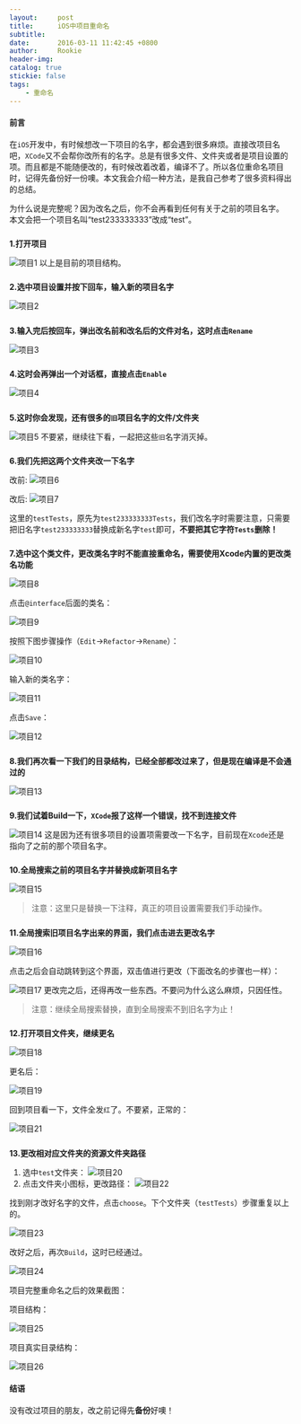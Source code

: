 ```yaml
---
layout:     post
title:      iOS中项目重命名
subtitle:   
date:       2016-03-11 11:42:45 +0800
author:     Rookie
header-img: 
catalog: true
stickie: false
tags:
    - 重命名
---
```


#### 前言

在`iOS`开发中，有时候想改一下项目的名字，都会遇到很多麻烦。直接改项目名吧，`XCode`又不会帮你改所有的名字。总是有很多文件、文件夹或者是项目设置的项。而且都是不能随便改的，有时候改着改着，编译不了。所以各位重命名项目时，记得先备份好一份噢。本文我会介绍一种方法，是我自己参考了很多资料得出的总结。

为什么说是完整呢？因为改名之后，你不会再看到任何有关于之前的项目名字。  
本文会把一个项目名叫“test233333333”改成“test”。  

##### #
**1.打开项目**

![项目1](/img/20160311/1.png)
以上是目前的项目结构。  

##### #
**2.选中项目设置并按下回车，输入新的项目名字**

![项目2](/img/20160311/2.png)

##### #
**3.输入完后按回车，弹出改名前和改名后的文件对名，这时点击`Rename`**

![项目3](/img/20160311/3.jpg)

##### #
**4.这时会再弹出一个对话框，直接点击`Enable`**

![项目4](/img/20160311/4.jpg)

##### #
**5.这时你会发现，还有很多的`旧`项目名字的文件/文件夹**

![项目5](/img/20160311/5.png)
不要紧，继续往下看，一起把这些`旧`名字消灭掉。  

##### #
**6.我们先把这两个文件夹改一下名字**

改前:
![项目6](/img/20160311/6.png)

改后:
![项目7](/img/20160311/7.png)

这里的`testTests`，原先为`test233333333Tests`，我们改名字时需要注意，只需要把旧名字`test233333333`替换成新名字`test`即可，**不要把其它字符`Tests`删除！**

##### #
**7.选中这个类文件，更改类名字时不能直接重命名，需要使用Xcode内置的更改类名功能**

![项目8](/img/20160311/8.png)

点击`@interface`后面的类名：

![项目9](/img/20160311/9.png)

按照下图步骤操作（`Edit`->`Refactor`->`Rename`）：

![项目10](/img/20160311/10.png)

输入新的类名字：

![项目11](/img/20160311/11.png)

点击`Save`：

![项目12](/img/20160311/12.png)

##### #
**8.我们再次看一下我们的目录结构，已经全部都改过来了，但是现在编译是不会通过的**

![项目13](/img/20160311/13.png)

##### #
**9.我们试着Build一下，`XCode`报了这样一个错误，找不到连接文件**

![项目14](/img/20160311/14.jpg)
这是因为还有很多项目的设置项需要改一下名字，目前现在`Xcode`还是指向了之前的那个项目名字。

##### #
**10.全局搜索之前的项目名字并替换成新项目名字**

![项目15](/img/20160311/15.png)

>注意：这里只是替换一下注释，真正的项目设置需要我们手动操作。

##### #
**11.全局搜索旧项目名字出来的界面，我们点击进去更改名字**

![项目16](/img/20160311/16.png)

点击之后会自动跳转到这个界面，双击值进行更改（下面改名的步骤也一样）：

![项目17](/img/20160311/17.png)
更改完之后，还得再改一些东西。不要问为什么这么麻烦，只因任性。

>注意：继续全局搜索替换，直到全局搜索不到旧名字为止！

##### #
**12.打开项目文件夹，继续更名**

![项目18](/img/20160311/18.png)

更名后：

![项目19](/img/20160311/19.png)

回到项目看一下，文件全发`红`了。不要紧，正常的：

![项目21](/img/20160311/21.png)

##### #
**13.更改相对应文件夹的资源文件夹路径**

  1. 选中`test`文件夹：
  ![项目20](/img/20160311/20.png)
  2. 点击文件夹小图标，更改路径：
  ![项目22](/img/20160311/22.jpg)

找到刚才改好名字的文件，点击`choose`。下个文件夹（`testTests`）步骤重复以上的。

![项目23](/img/20160311/23.png)

改好之后，再次`Build`，这时已经通过。

![项目24](/img/20160311/24.jpg)

项目完整重命名之后的效果截图：

项目结构：

![项目25](/img/20160311/25.jpg)

项目真实目录结构：

![项目26](/img/20160311/26.jpg)

#### 结语

没有改过项目的朋友，改之前记得先**备份**好噢！












